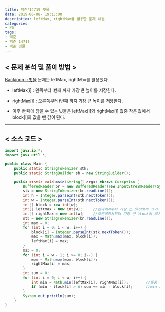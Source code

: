 ```yaml
---
title: 백준/14719 빗물
date: 2019-06-08- 19:11:00
description: leftMax, rightMax를 활용한 문제 해결
categories:
- PS
tags:
- 백준
- 백준 14719
- 백준 빗물
---
```

## < 문제 분석 및 풀이 방법 >

[Backjoon :: 빗물](https://www.acmicpc.net/problem/14719) 문제는 leftMax, rightMax를 활용했다.

- leftMax[i]    : 왼쪽부터 i번째 까지 가장 큰 높이를 저장한다.
- rightMax[i]   : 오른쪽부터 i번째 까지 가장 큰 높이를 저장한다.

- 이후 i번째에 담을 수 있는 빗물은 leftMax[i]와 rightMax[i] 값중 작은 값에서 block[i]의 값을 뺀 값이 된다.

***

## < 소스 코드 >
~~~java
import java.io.*;
import java.util.*;

public class Main {
    public static StringTokenizer stk;
    public static StringBuilder sb = new StringBuilder();

    public static void main(String[] args) throws Exception {
        BufferedReader br = new BufferedReader(new InputStreamReader(System.in));
        stk = new StringTokenizer(br.readLine());
        int h = Integer.parseInt(stk.nextToken());
        int w = Integer.parseInt(stk.nextToken());
        int[] block = new int[w];
        int[] leftMax = new int[w];     //왼쪽에서부터 가장 큰 block의 크기
        int[] rightMax = new int[w];    //오른쪽에서부터 가장 큰 block의 크기
        stk = new StringTokenizer(br.readLine());
        int max = 0;
        for (int i = 0; i < w; i++) {
            block[i] = Integer.parseInt(stk.nextToken());
            max = Math.max(max, block[i]);
            leftMax[i] = max;
        }
        max = 0;
        for (int i = w - 1; i >= 0; i--) {
            max = Math.max(max, block[i]);
            rightMax[i] = max;
        }
        int sum = 0;
        for (int i = 0; i < w; i++) {
            int min = Math.min(leftMax[i], rightMax[i]);        //둘중 작은값을 선택
            if (min - block[i] > 0) sum += min - block[i];      //min > block[i]라면 그 차이만큼 빗물을 담을 수 있다.
        }
        System.out.println(sum);
    }
}
~~~
